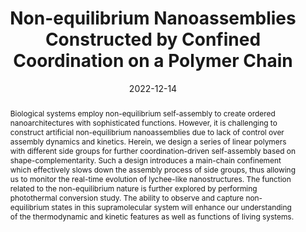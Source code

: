 ---
title: Non-equilibrium Nanoassemblies Constructed by Confined Coordination on a Polymer Chain
authors:
- Zhikai Li
- Min Chen
- Zhi Chen
- 朱有亮
- Chenxing Guo
- Heng Wang
- Yi Qin
- Fang Fang
- Dong Wang
- Chenliang Su
- Chuanxin He
- Xiujun Yu
- Zhong-Yuan Lu
- Xiaopeng Li
date: '2022-12-14'
doi: 10.1021/jacs.2c09726
publish_types: 期刊文章
publication: Journal of the American Chemical Society
publication_short: J. Am. Chem. Soc.
abstract: Biological systems employ non-equilibrium self-assembly to  create ordered nanoarchitectures with sophisticated functions. However,  it is challenging to construct artificial non-equilibrium nanoassemblies  due to lack of control over assembly dynamics and kinetics. Herein, we  design a series of linear polymers with different side groups for  further coordination-driven self-assembly based on  shape-complementarity. Such a design introduces a main-chain confinement  which effectively slows down the assembly process of side groups, thus  allowing us to monitor the real-time evolution of lychee-like  nanostructures. The function related to the non-equilibrium nature is  further explored by performing photothermal conversion study. The  ability to observe and capture non-equilibrium states in this  supramolecular system will enhance our understanding of the  thermodynamic and kinetic features as well as functions of living  systems.
url_pdf: https://doi.org/10.1021/jacs.2c09726
---